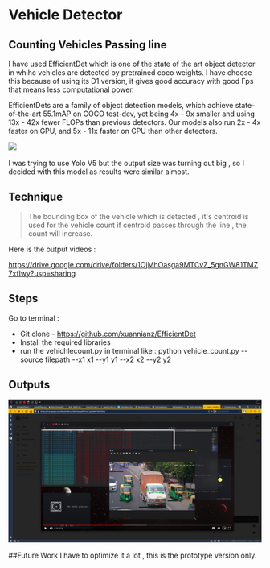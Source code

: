 # Vehicle Detector
## Counting Vehicles Passing line


I have used EfficientDet which is one of the state of the art object detector in whihc vehicles are detected by pretrained coco weights. I have choose this because of using its D1 version, it gives good accuracy with good Fps that means less computational power.

EfficientDets are a family of object detection models, which achieve state-of-the-art 55.1mAP on COCO test-dev, yet being 4x - 9x smaller and using 13x - 42x fewer FLOPs than previous detectors. Our models also run 2x - 4x faster on GPU, and 5x - 11x faster on CPU than other detectors.


<img src="https://github.com/google/automl/blob/master/efficientdet/g3doc/flops.png" width="800" />

I was trying to use Yolo V5 but the output size was turning out big , so I decided with this model as results were similar almost.


## Technique
> The bounding box of the vehicle which is detected , it's centroid is used for the vehicle count if centroid passes through the line , the count will increase.

Here is the output videos :

https://drive.google.com/drive/folders/1OjMhOasga9MTCvZ_5gnGW81TMZ7xflwy?usp=sharing



## Steps
Go to terminal :
- Git clone - https://github.com/xuannianz/EfficientDet
- Install the required libraries
- run the vehichlecount.py in terminal like : python vehicle_count.py --source filepath --x1 x1 --y1 y1 --x2 x2 --y2 y2

## Outputs

<img src="https://github.com/humblecoder612/vehicle_count/blob/main/Screenshot_20210322_115923.png" width="800" />

##Future Work
I have  to optimize it a lot , this is the prototype version only.
